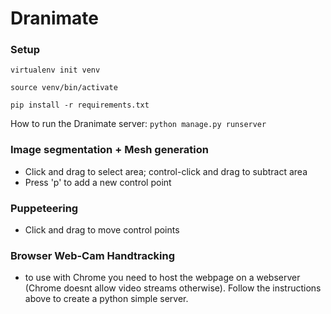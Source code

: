 # Dranimate

### Setup

`virtualenv init venv`

`source venv/bin/activate`

`pip install -r requirements.txt`

How to run the Dranimate server: `python manage.py runserver`

### Image segmentation + Mesh generation
* Click and drag to select area; control-click and drag to subtract area
* Press 'p' to add a new control point

### Puppeteering
* Click and drag to move control points

### Browser Web-Cam Handtracking
* to use with Chrome you need to host the webpage on a webserver (Chrome doesnt allow video streams otherwise). Follow the instructions above to create a python simple server.


